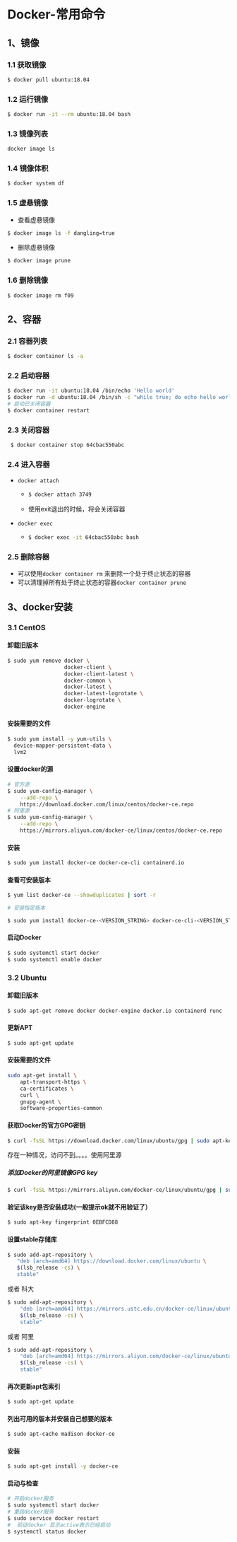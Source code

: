 # Docker-常用命令

## 1、镜像

### 1.1 获取镜像

```bash
$ docker pull ubuntu:18.04
```

### 1.2 运行镜像

```bash
$ docker run -it --rm ubuntu:18.04 bash
```

### 1.3 镜像列表

```bash
docker image ls
```

### 1.4 镜像体积

```bash
$ docker system df
```

###  1.5 虚悬镜像

* 查看虚悬镜像

```bash
$ docker image ls -f dangling=true
```

* 删除虚悬镜像

```bash
$ docker image prune
```

### 1.6 删除镜像

```bash
$ docker image rm f09
```

## 2、容器

### 2.1 容器列表

```bash
$ docker container ls -a
```

### 2.2 启动容器

```bash
$ docker run -it ubuntu:18.04 /bin/echo 'Hello world'
$ docker run -d ubuntu:18.04 /bin/sh -c "while true; do echo hello world; sleep 1; done"
# 启动已关闭容器
$ docker container restart
```

### 2.3 关闭容器

```bash
 $ docker container stop 64cbac550abc
```

### 2.4 进入容器

* `docker attach`

  * ```bash
    $ docker attach 3749
    ```

  * 使用exit退出的时候，将会关闭容器

* `docker exec` 

  * ```bash
    $ docker exec -it 64cbac550abc bash
    ```

### 2.5 删除容器

* 可以使用`docker container rm` 来删除一个处于终止状态的容器
* 可以清理掉所有处于终止状态的容器`docker container prune`

## 3、docker安装

### 3.1 CentOS

#### 卸载旧版本

```bash
$ sudo yum remove docker \
                  docker-client \
                  docker-client-latest \
                  docker-common \
                  docker-latest \
                  docker-latest-logrotate \
                  docker-logrotate \
                  docker-engine
```



#### 安装需要的文件

```bash
$ sudo yum install -y yum-utils \
  device-mapper-persistent-data \
  lvm2
```

#### 设置docker的源

```bash
# 官方源
$ sudo yum-config-manager \
    --add-repo \
    https://download.docker.com/linux/centos/docker-ce.repo
# 阿里源
$ sudo yum-config-manager \
    --add-repo \
    https://mirrors.aliyun.com/docker-ce/linux/centos/docker-ce.repo
```

#### 安装

```bash
$ sudo yum install docker-ce docker-ce-cli containerd.io
```

#### 查看可安装版本

```bash
$ yum list docker-ce --showduplicates | sort -r

# 安装指定版本

$ sudo yum install docker-ce-<VERSION_STRING> docker-ce-cli-<VERSION_STRING> containerd.io
```

#### 启动Docker

```bash
$ sudo systemctl start docker
$ sudo systemctl enable docker
```

### 3.2 Ubuntu

#### 卸载旧版本

```bash
$ sudo apt-get remove docker docker-engine docker.io containerd runc

```

#### 更新APT

```bash
$ sudo apt-get update

```

#### 安装需要的文件

```bash
sudo apt-get install \
    apt-transport-https \
    ca-certificates \
    curl \
    gnupg-agent \
    software-properties-common
```

#### 获取Docker的官方GPG密钥

```bash
$ curl -fsSL https://download.docker.com/linux/ubuntu/gpg | sudo apt-key add -
```

存在一种情况，访问不到。。。。使用阿里源

##### **添加Docker的阿里镜像GPG key**

```bash
$ curl -fsSL https://mirrors.aliyun.com/docker-ce/linux/ubuntu/gpg | sudo apt-key add -

```

#### **验证该key是否安装成功(一般提示ok就不用验证了）**

```bash
$ sudo apt-key fingerprint 0EBFCD88
```

#### **设置stable存储库**

```bash
$ sudo add-apt-repository \
   "deb [arch=amd64] https://download.docker.com/linux/ubuntu \
   $(lsb_release -cs) \
   stable"
```

或者 科大

```bash
$ sudo add-apt-repository \
    "deb [arch=amd64] https://mirrors.ustc.edu.cn/docker-ce/linux/ubuntu \
    $(lsb_release -cs) \
    stable"
```

或者 阿里

```bash
$ sudo add-apt-repository \
    "deb [arch=amd64] https://mirrors.aliyun.com/docker-ce/linux/ubuntu \
    $(lsb_release -cs) \
    stable"
```

#### **再次更新apt包索引**

```bash
$ sudo apt-get update
```

#### **列出可用的版本并安装自己想要的版本**

```bash
$ sudo apt-cache madison docker-ce
```

#### 安装

```bash
$ sudo apt-get install -y docker-ce
```

#### 启动与检查

```bash
# 开启docker服务
$ sudo systemctl start docker
# 重启docker服务
$ sudo service docker restart
#  验证docker 显示active表示已经启动
$ systemctl status docker
```


